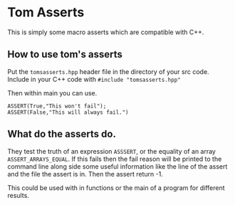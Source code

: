 # Tom Asserts

This is simply some macro asserts which are compatible with C++.

## How to use tom's asserts
Put the `tomsasserts.hpp` header file in the directory of your src code. Include in your C++ code with `#include "tomsasserts.hpp"`

Then within main you can use.

```
ASSERT(True,"This won't fail");
ASSERT(False,"This will always fail.")
```

## What do the asserts do.
They test the truth of an expression `ASSSERT`, or the equality of an array `ASSERT_ARRAYS_EQUAL`. If this fails then the fail reason will be printed to the command line along side some useful information like the line of the assert and the file the assert is in. Then the assert return -1. 

This could be used with in functions or the main of a program for different results.